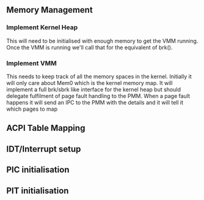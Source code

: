 ## Memory Management

### Implement Kernel Heap

This will need to be initialised with enough memory to get the VMM running.
Once the VMM is running we'll call that for the equivalent of brk().

### Implement VMM

This needs to keep track of all the memory spaces in the kernel. Initially it
will only care about Mem0 which is the kernel memory map. It will implement a
full brk/sbrk like interface for the kernel heap but should delegate
fulfilment of page fault handling to the PMM. When a page fault happens it will
send an IPC to the PMM with the details and it will tell it which pages to map

## ACPI Table Mapping

## IDT/Interrupt setup

## PIC initialisation

## PIT initialisation
